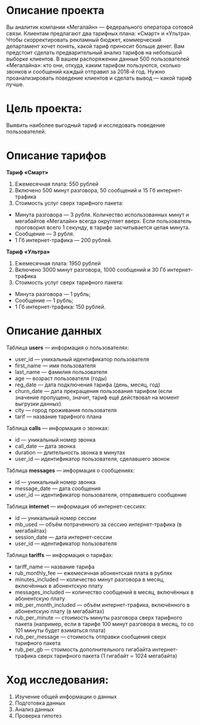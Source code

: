 
# Описание проекта 
Вы аналитик компании «Мегалайн» — федерального оператора сотовой связи. Клиентам предлагают два тарифных плана: «Смарт» и «Ультра». Чтобы скорректировать рекламный бюджет, коммерческий департамент хочет понять, какой тариф приносит больше денег. Вам предстоит сделать предварительный анализ тарифов на небольшой выборке клиентов. В вашем распоряжении данные 500 пользователей «Мегалайна»: кто они, откуда, каким тарифом пользуются, сколько звонков и сообщений каждый отправил за 2018-й год. Нужно проанализировать поведение клиентов и сделать вывод — какой тариф лучше.
# Цель проекта:
Выявить наиболее выгодный тариф и исследовать поведение пользователей.
# Описание тарифов
**Тариф «Смарт»**
1. Ежемесячная плата: 550 рублей
2. Включено 500 минут разговора, 50 сообщений и 15 Гб интернет-трафика
3. Стоимость услуг сверх тарифного пакета:
-  Минута разговора — 3 рубля. Количество использованных минут и мегабайтов «Мегалайн» всегда округляет вверх. Если пользователь проговорил всего 1 секунду, в тарифе засчитывается целая минута.
-  Сообщение — 3 рубля.
-  1 Гб интернет-трафика — 200 рублей.

**Тариф «Ультра»**
1. Ежемесячная плата: 1950 рублей
2. Включено 3000 минут разговора, 1000 сообщений и 30 Гб интернет-трафика
3. Стоимость услуг сверх тарифного пакета:
-  Минута разговора — 1 рубль;
-  Сообщение — 1 рубль;
-  1 Гб интернет-трафика: 150 рублей.
# Описание данных 
Таблица **users** — информация о пользователях:
-  user_id — уникальный идентификатор пользователя
-  first_name — имя пользователя
-  last_name — фамилия пользователя
-  age — возраст пользователя (годы)
-  reg_date — дата подключения тарифа (день, месяц, год)
-  churn_date — дата прекращения пользования тарифом (если значение пропущено, значит, тариф ещё действовал на момент выгрузки данных)
-  city — город проживания пользователя
-  tarif — название тарифного плана

Таблица **calls** — информация о звонках:
-  id — уникальный номер звонка
-  call_date — дата звонка
-  duration — длительность звонка в минутах
-  user_id — идентификатор пользователя, сделавшего звонок

Таблица **messages** — информация о сообщениях:
-  id — уникальный номер звонка
-  message_date — дата сообщения
-  user_id — идентификатор пользователя, отправившего сообщение

Таблица **internet** — информация об интернет-сессиях:
-  id — уникальный номер сессии
-  mb_used — объём потраченного за сессию интернет-трафика (в мегабайтах)
-  session_date — дата интернет-сессии
-  user_id — идентификатор пользователя

Таблица **tariffs** — информация о тарифах:
-  tariff_name — название тарифа
-  rub_monthly_fee — ежемесячная абонентская плата в рублях
-  minutes_included — количество минут разговора в месяц, включённых в абонентскую плату
-  messages_included — количество сообщений в месяц, включённых в абонентскую плату
-  mb_per_month_included — объём интернет-трафика, включённого в абонентскую плату (в мегабайтах)
-  rub_per_minute — стоимость минуты разговора сверх тарифного пакета (например, если в тарифе 100 минут разговора в месяц, то со 101 минуты будет взиматься плата)
-  rub_per_message — стоимость отправки сообщения сверх тарифного пакета
-  rub_per_gb — стоимость дополнительного гигабайта интернет-трафика сверх тарифного пакета (1 гигабайт = 1024 мегабайта)

# Ход исследования:
1. Изучение общей информации о данных
2. Подготовка данных
3. Анализ данных
4. Проверка гипотез 
